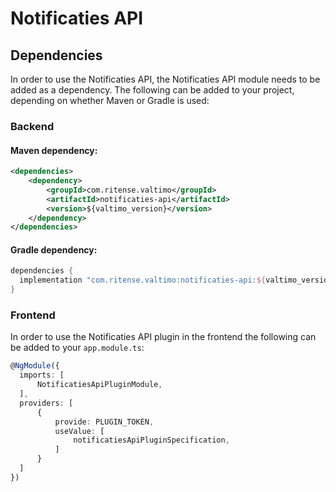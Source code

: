 # Notificaties API

## Dependencies

In order to use the Notificaties API, the Notificaties API module needs to be added as a dependency. The
following can be added to your project, depending on whether Maven or Gradle is used:

### Backend

#### Maven dependency:
```xml
<dependencies>
    <dependency>
        <groupId>com.ritense.valtimo</groupId>
        <artifactId>notificaties-api</artifactId>
        <version>${valtimo_version}</version>
    </dependency>
</dependencies>
```

#### Gradle dependency:
```groovy
dependencies {
  implementation "com.ritense.valtimo:notificaties-api:${valtimo_version}"
}
```
### Frontend

In order to use the Notificaties API plugin in the frontend the following can be added to your `app.module.ts`:

```typescript
@NgModule({
  imports: [
      NotificatiesApiPluginModule,
  ],
  providers: [
      {
          provide: PLUGIN_TOKEN,
          useValue: [
              notificatiesApiPluginSpecification,
          ]
      }
  ]
})
```


